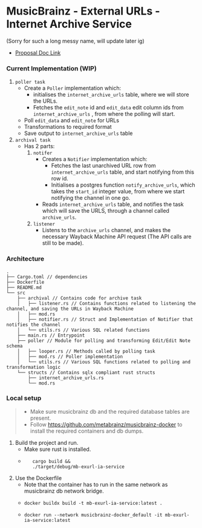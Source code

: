 # MusicBrainz - External URLs - Internet Archive Service
(Sorry for such a long messy name, will update later ig)
- [Proposal Doc Link](https://docs.google.com/document/d/1Bk66_HFWEA6gBbFfQzIriGGgxxbEIwN1CbVDcz7FTys/edit?usp=sharing)

### Current Implementation (WIP)
1. `poller task`
   - Create a `Poller` implementation which:
     - initialises the `internet_archive_urls` table, where we will store the URLs.
     - Fetches the `edit_note` id and `edit_data` edit column ids from `internet_archive_urls` , from where the polling will start.
   - Poll `edit_data` and `edit_note` for URLs
   - Transformations to required format
   - Save output to `internet_archive_urls` table
2. `archival task`
   - Has 2 parts:
     1. `notifer`
         - Creates a `Notifier` implementation which:
           - Fetches the last unarchived URL row from `internet_archive_urls` table, and start notifying from this row id.
           - Initialises a postgres function `notify_archive_urls`, which takes the `start_id` integer value, from where we start notifying the channel in one go.
         - Reads `internet_archive_urls` table, and notifies the task which will save the URLS, through a channel called `archive_urls`.
     2. `listener`
         - Listens to the `archive_urls` channel, and makes the necessary Wayback Machine API request (The API calls are still to be made).

### Architecture
```
.
├── Cargo.toml // dependencies
├── Dockerfile 
├── README.md
└── src
    ├── archival // Contains code for archive task
    │   ├── listener.rs // Contains functions related to listening the channel, and saving the URLs in Wayback Machine
    │   ├── mod.rs
    │   ├── notifier.rs // Struct and Implementation of Notifier that notifies the channel
    │   └── utils.rs // Various SQL related functions
    ├── main.rs // Entrypoint
    ├── poller // Module for polling and transforming Edit/Edit Note schema
    │   ├── looper.rs // Methods called by polling task 
    │   ├── mod.rs // Poller implementation
    │   └── utils.rs // Various SQL functions related to polling and transformation logic
    └── structs // Contains sqlx compliant rust structs
        ├── internet_archive_urls.rs
        └── mod.rs

```

### Local setup
> - Make sure musicbrainz db and the required database tables are present.
> - Follow https://github.com/metabrainz/musicbrainz-docker to install the required containers and db dumps.
1. Build the project and run.
    - Make sure rust is installed.
   - ```shell
        cargo build &&
        ./target/debug/mb-exurl-ia-service
        ```
2. Use the Dockerfile
   - Note that the container has to run in the same network as musicbrainz db network bridge.
   - ```shell
     docker buildx build -t mb-exurl-ia-service:latest .
     ```
   - ```shell
     docker run --network musicbrainz-docker_default -it mb-exurl-ia-service:latest
     ```